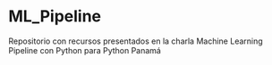 # ML_Pipeline
Repositorio con recursos presentados en la charla Machine Learning Pipeline con Python para Python Panamá

